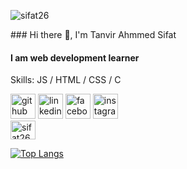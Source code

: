 <p align="left"> <img src="https://komarev.com/ghpvc/?username=sifat26&label=Profile%20views&color=0e75b6&style=flat" alt="sifat26" /> </p>
<p>### Hi there 👋, I'm Tanvir Ahmmed Sifat</p>

#### I am web development learner

Skills: JS / HTML / CSS / C



[<img src='https://cdn.jsdelivr.net/npm/simple-icons@3.0.1/icons/github.svg' alt='github' height='40'>](https://github.com/sifat26)  [<img src='https://cdn.jsdelivr.net/npm/simple-icons@3.0.1/icons/linkedin.svg' alt='linkedin' height='40'>](https://www.linkedin.com/in/sifat26/)  [<img src='https://cdn.jsdelivr.net/npm/simple-icons@3.0.1/icons/facebook.svg' alt='facebook' height='40'>](https://www.facebook.com/sifat.7847)  [<img src='https://cdn.jsdelivr.net/npm/simple-icons@3.0.1/icons/instagram.svg' alt='instagram' height='40'>](https://www.instagram.com/tanvir_ahmmed_sifat/)  
<a href="https://twitter.com/TanvirAhmmedSi2" rel="nofollow"><img align="center" src="https://raw.githubusercontent.com/rahuldkjain/github-profile-readme-generator/master/src/images/icons/Social/twitter.svg" alt="sifat26" height="30" width="40" style="max-width: 100%;"></a>

[![Top Langs](https://github-readme-stats.vercel.app/api/top-langs/?username=sifat26)](https://github.com/anuraghazra/github-readme-stats)

